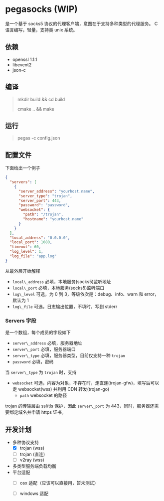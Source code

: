 # pegasocks (WIP)

是一个基于 socks5 协议的代理客户端，意图在于支持多种类型的代理服务。
C 语言编写，轻量，支持类 unix 系统。

## 依赖

- openssl 1.1.1
- libevent2
- json-c

## 编译

> mkdir build && cd build
>
> cmake .. && make

## 运行

> pegas -c config.json

## 配置文件

下面给出一个例子

```json
{
  "servers": [
    {
      "server_address": "yourhost.name",
      "server_type": "trojan",
      "server_port": 443,
      "password": "password",
      "websocket": {
        "path": "/trojan",
        "hostname": "yourhost.name"
      }
    }
  ],
  "local_address": "0.0.0.0",
  "local_port": 1080,
  "timeout": 60,
  "log_level": 1,
  "log_file": "app.log"
}
```

从最外层开始解释

- `local\_address` 必填，本地服务(socks5)监听地址
- `local\_port` 必填，本地服务(socks5)监听端口
- `log\_level` 可选，为 0 到 3，等级依次是：debug、info、warn 和 error，默认为 1
- `log\_file` 可选，日志输出位置，不填时，写到 stderr

### Servers 字段

是一个数组，每个成员的字段如下

- `server\_address` 必填，服务器地址
- `server\_port` 必填，服务器端口
- `server\_type` 必填，服务器类型，目前仅支持一种 `trojan`
- `password` 必填，密码

当 `server\_type` 为 `trojan` 时，支持

- `websocket` 可选，内容为对象，不存在时，走直连(trojan-gfw)，填写后可以走 websocket(wss) 并利用 CDN 转发(trojan-go)
  - `path` websocket 的路径

trojan 的传输层由 ssl/tls 保护，因此 `server\_port` 为 443，同时，服务器还需要绑定域名并申请 https 证书。

## 开发计划

- 多种协议支持
  - [x] trojan (wss)
  - [ ] trojan (直连)
  - [ ] v2ray (wss)
- 多类型服务端负载均衡
- 平台适配
  - [ ] osx 适配（应该可以直接用，暂未测试）
  - [ ] windows 适配


